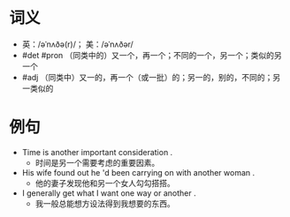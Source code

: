 # 词义
- 英：/əˈnʌðə(r)/； 美：/əˈnʌðər/
- #det #pron （同类中的）又一个，再一个；不同的一个，另一个；类似的另一个
- #adj （同类中）又一的，再一个（或一批）的；另一的，别的，不同的；另一类似的
# 例句
- Time is another important consideration .
	- 时间是另一个需要考虑的重要因素。
- His wife found out he 'd been carrying on with another woman .
	- 他的妻子发现他和另一个女人勾勾搭搭。
- I generally get what I want one way or another .
	- 我一般总能想方设法得到我想要的东西。
